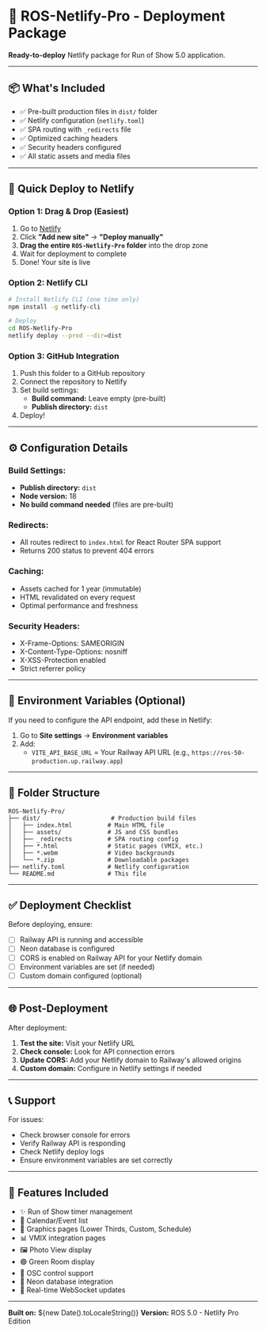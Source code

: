 # 🚀 ROS-Netlify-Pro - Deployment Package

**Ready-to-deploy** Netlify package for Run of Show 5.0 application.

---

## 📦 What's Included

- ✅ Pre-built production files in `dist/` folder
- ✅ Netlify configuration (`netlify.toml`)
- ✅ SPA routing with `_redirects` file
- ✅ Optimized caching headers
- ✅ Security headers configured
- ✅ All static assets and media files

---

## 🎯 Quick Deploy to Netlify

### **Option 1: Drag & Drop (Easiest)**

1. Go to [Netlify](https://app.netlify.com/)
2. Click **"Add new site"** → **"Deploy manually"**
3. **Drag the entire `ROS-Netlify-Pro` folder** into the drop zone
4. Wait for deployment to complete
5. Done! Your site is live

### **Option 2: Netlify CLI**

```bash
# Install Netlify CLI (one time only)
npm install -g netlify-cli

# Deploy
cd ROS-Netlify-Pro
netlify deploy --prod --dir=dist
```

### **Option 3: GitHub Integration**

1. Push this folder to a GitHub repository
2. Connect the repository to Netlify
3. Set build settings:
   - **Build command:** Leave empty (pre-built)
   - **Publish directory:** `dist`
4. Deploy!

---

## ⚙️ Configuration Details

### **Build Settings:**
- **Publish directory:** `dist`
- **Node version:** 18
- **No build command needed** (files are pre-built)

### **Redirects:**
- All routes redirect to `index.html` for React Router SPA support
- Returns 200 status to prevent 404 errors

### **Caching:**
- Assets cached for 1 year (immutable)
- HTML revalidated on every request
- Optimal performance and freshness

### **Security Headers:**
- X-Frame-Options: SAMEORIGIN
- X-Content-Type-Options: nosniff
- X-XSS-Protection enabled
- Strict referrer policy

---

## 🔌 Environment Variables (Optional)

If you need to configure the API endpoint, add these in Netlify:

1. Go to **Site settings** → **Environment variables**
2. Add:
   - `VITE_API_BASE_URL` = Your Railway API URL (e.g., `https://ros-50-production.up.railway.app`)

---

## 📁 Folder Structure

```
ROS-Netlify-Pro/
├── dist/                    # Production build files
│   ├── index.html          # Main HTML file
│   ├── assets/             # JS and CSS bundles
│   ├── _redirects          # SPA routing config
│   ├── *.html              # Static pages (VMIX, etc.)
│   ├── *.webm              # Video backgrounds
│   └── *.zip               # Downloadable packages
├── netlify.toml            # Netlify configuration
└── README.md               # This file
```

---

## ✅ Deployment Checklist

Before deploying, ensure:

- [ ] Railway API is running and accessible
- [ ] Neon database is configured
- [ ] CORS is enabled on Railway API for your Netlify domain
- [ ] Environment variables are set (if needed)
- [ ] Custom domain configured (optional)

---

## 🌐 Post-Deployment

After deployment:

1. **Test the site:** Visit your Netlify URL
2. **Check console:** Look for API connection errors
3. **Update CORS:** Add your Netlify domain to Railway's allowed origins
4. **Custom domain:** Configure in Netlify settings if needed

---

## 📞 Support

For issues:
- Check browser console for errors
- Verify Railway API is responding
- Check Netlify deploy logs
- Ensure environment variables are set correctly

---

## 🎉 Features Included

- ✨ Run of Show timer management
- 📅 Calendar/Event list
- 🎨 Graphics pages (Lower Thirds, Custom, Schedule)
- 📊 VMIX integration pages
- 🖼️ Photo View display
- 🟢 Green Room display
- 📡 OSC control support
- 💾 Neon database integration
- 🔄 Real-time WebSocket updates

---

**Built on:** ${new Date().toLocaleString()}
**Version:** ROS 5.0 - Netlify Pro Edition

